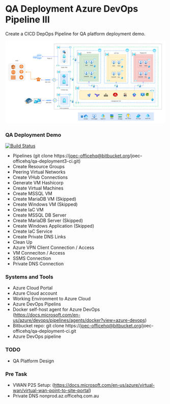 # QA Deployment Azure DevOps Pipeline III #

Create a CICD DepOps Pipeline for QA platform deployment demo.

![plot](./images/qa3.PNG)

### QA Deployment Demo

[![Build Status](https://dev.azure.com/joec0219/OHQ-QA2021/_apis/build/status/QA%20Infrastructure%20Plan%20III?branchName=master)](https://dev.azure.com/joec0219/OHQ-QA2021/_build/latest?definitionId=16&branchName=master)

* Pipelines (git clone https://joec-officehq@bitbucket.org/joec-officehq/qa-deployment3-ci.git)
* Create Resource Groups
* Peering Virtual Networks
* Create VHub Connections
* Generate VM Hashicorp
* Create Virtual Machines
* Create MSSQL VM
* Create MariaDB VM (Skipped)
* Create Windows VM (Skipped)
* Create IaC VM
* Create MSSQL DB Server
* Create MariaDB Server (Skipped)
* Create Windows Application (Skipped)
* Create IaC Service
* Create Private DNS Links
* Clean Up
* Azure VPN Client Connection / Access
* VM Conneciton / Access
* SSMS Connection
* Private DNS Connection

### Systems and Tools

* Azure Cloud Portal
* Azure Cloud account
* Working Environment to Azure Cloud
* Azure DevOps Pipelins
* Docker self-host agent for Azure DevOps (https://docs.microsoft.com/en-us/azure/devops/pipelines/agents/docker?view=azure-devops)
* Bitbucket repo: git clone https://joec-officehq@bitbucket.org/joec-officehq/qa-deployment-ci.git
* Azure DevOps pipeline

### TODO

* QA Platform Design

### Pre Task
* VWAN P2S Setup: (https://docs.microsoft.com/en-us/azure/virtual-wan/virtual-wan-point-to-site-portal)
* Private DNS nonprod.az.officehq.com.au

